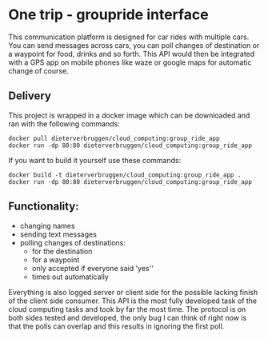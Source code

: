 # One trip - groupride interface
This communication platform is designed for car rides with multiple cars.
You can send messages across cars, you can poll changes of destination or a waypoint for food, drinks and so forth.
This API would then be integrated with a GPS app on mobile phones like waze or google maps for automatic change of course.

## Delivery

This project is wrapped in a docker image which can be downloaded and ran with the following commands:

````
docker pull dieterverbruggen/cloud_computing:group_ride_app
docker run -dp 80:80 dieterverbruggen/cloud_computing:group_ride_app
````

If you want to build it yourself use these commands:

````
docker build -t dieterverbruggen/cloud_computing:group_ride_app .
docker run -dp 80:80 dieterverbruggen/cloud_computing:group_ride_app
````

## Functionality:
- changing names
- sending text messages
- polling changes of destinations:
    - for the destination
    - for a waypoint
    - only accepted if everyone said 'yes''
    - times out automatically

Everything is also logged server or client side for the possible lacking finish of the client side consumer.
This API is the most fully developed task of the cloud computing tasks and took by far the most time.
The protocol is on both sides tested and developed, the only bug I can think of right now is that the polls can overlap and this results in ignoring the first poll.
